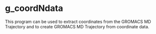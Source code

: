 g_coordNdata
============

This program can be used to extract coordinates from the GROMACS MD Trajectory and to create GROMACS MD Trajectory from coordinate data.
